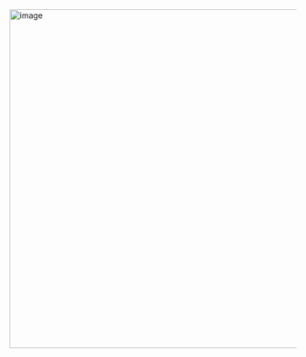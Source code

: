 <img width="959" height="595" alt="image" src="https://github.com/user-attachments/assets/ccb9401b-385f-4b15-8d3b-922045a3b362" />
